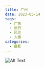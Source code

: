 ```yaml
---
title: 广州
date: 2023-03-14
tags:
  - 广东
  - 旅行
  - 风光
  - 人像
categories:
  - 摄影
---
```


![Alt Text]()
